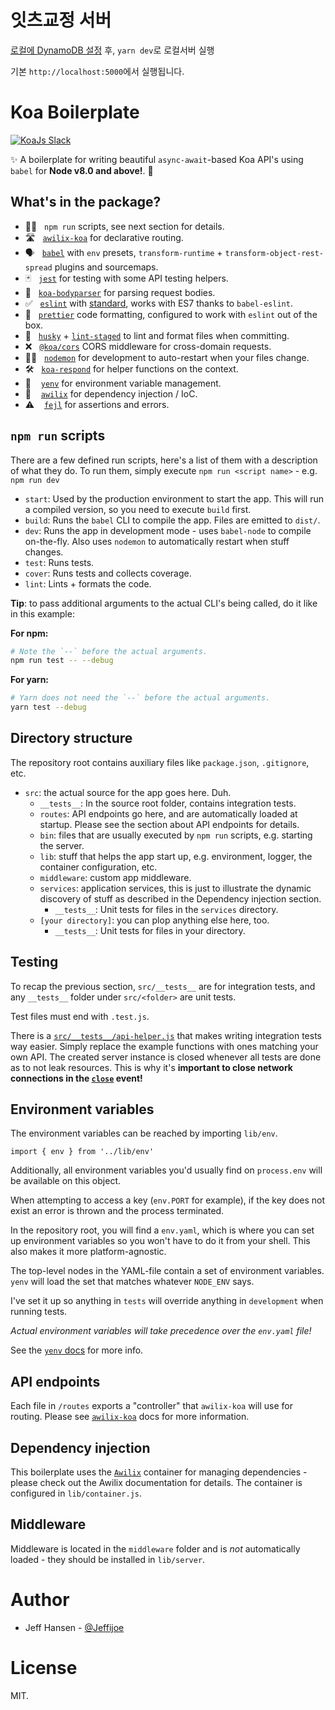 # 잇츠교정 서버

[로컬에 DynamoDB 설정](https://docs.aws.amazon.com/ko_kr/amazondynamodb/latest/developerguide/DynamoDBLocal.html) 후,
`yarn dev`로 로컬서버 실행

기본 `http://localhost:5000`에서 실행됩니다.


# Koa Boilerplate

<a href="https://communityinviter.com/apps/koa-js/koajs" rel="KoaJs Slack Community">![KoaJs Slack](https://img.shields.io/badge/Koa.Js-Slack%20Channel-Slack.svg?longCache=true&style=for-the-badge)</a>

✨ A boilerplate for writing beautiful `async-await`-based Koa API's using `babel` for **Node v8.0 and above!**. 🚀


## What's in the package?

- 🏃‍♀️&nbsp;&nbsp;&nbsp;`npm run` scripts, see next section for details.
- 🛣 &nbsp;&nbsp;[`awilix-koa`][awilix-koa] for declarative routing.
- 🗣&nbsp;&nbsp;&nbsp;[`babel`][babel] with `env` presets, `transform-runtime` + `transform-object-rest-spread` plugins and sourcemaps.
- 🃏&nbsp;&nbsp;&nbsp;[`jest`][jest] for testing with some API testing helpers.
- 💪&nbsp;&nbsp;&nbsp;[`koa-bodyparser`][koa-bodyparser] for parsing request bodies.
- ✅ &nbsp;&nbsp;[`eslint`][eslint] with [standard][standard], works with ES7 thanks to `babel-eslint`.
- 👀 &nbsp;&nbsp;[`prettier`][prettier] code formatting, configured to work with `eslint` out of the box.
- 🐶 &nbsp;&nbsp;[`husky`][husky] + [`lint-staged`][lint-staged] to lint and format files when committing.
- ❌ &nbsp;&nbsp;[`@koa/cors`][cors] CORS middleware for cross-domain requests.
- 🕵️‍♀️&nbsp;&nbsp;&nbsp;[`nodemon`][nodemon] for development to auto-restart when your files change.
- 🛠 &nbsp;&nbsp;[`koa-respond`][respond] for helper functions on the context.
- 📄 &nbsp;&nbsp;&nbsp;[`yenv`][yenv] for environment variable management.
- 💉 &nbsp;&nbsp;&nbsp;[`awilix`][awilix] for dependency injection / IoC.
- ⚠️ &nbsp;&nbsp;&nbsp;[`fejl`][fejl] for assertions and errors.

## `npm run` scripts

There are a few defined run scripts, here's a list of them with a description of what they do. To run them, simply execute `npm run <script name>` - e.g. `npm run dev`

- `start`: Used by the production environment to start the app. This will run a compiled version, so you need to execute `build` first.
- `build`: Runs the `babel` CLI to compile the app. Files are emitted to `dist/`.
- `dev`: Runs the app in development mode - uses `babel-node` to compile on-the-fly. Also uses `nodemon` to automatically restart when stuff changes.
- `test`: Runs tests.
- `cover`: Runs tests and collects coverage.
- `lint`: Lints + formats the code.

**Tip**: to pass additional arguments to the actual CLI's being called, do it like in this example:

**For npm:**

```bash
# Note the `--` before the actual arguments.
npm run test -- --debug
```

**For yarn:**

```bash
# Yarn does not need the `--` before the actual arguments.
yarn test --debug
```

## Directory structure

The repository root contains auxiliary files like `package.json`, `.gitignore`, etc.

- `src`: the actual source for the app goes here. Duh.
  - `__tests__`: In the source root folder, contains integration tests.
  - `routes`: API endpoints go here, and are automatically loaded at startup. Please see the section about API endpoints for details.
  - `bin`: files that are usually executed by `npm run` scripts, e.g. starting the server.
  - `lib`: stuff that helps the app start up, e.g. environment, logger, the container configuration, etc.
  - `middleware`: custom app middleware.
  - `services`: application services, this is just to illustrate the dynamic discovery of stuff as described in the Dependency injection section.
    - `__tests__`: Unit tests for files in the `services` directory.
  - `[your directory]`: you can plop anything else here, too.
    - `__tests__`: Unit tests for files in your directory.

## Testing

To recap the previous section, `src/__tests__` are for integration tests, and any `__tests__` folder under `src/<folder>` are unit tests.

Test files must end with `.test.js`.

There is a [`src/__tests__/api-helper.js`][api-helper] that makes writing integration tests way easier. Simply replace the example functions with ones matching your own API. The created server instance is closed whenever all tests are done as to not leak resources. This is why it's **important to close network connections in the [`close`][close-event] event!**

## Environment variables

The environment variables can be reached by importing `lib/env`.

```
import { env } from '../lib/env'
```

Additionally, all environment variables you'd usually find on `process.env` will be available on this object.

When attempting to access a key (`env.PORT` for example), if the key does not exist an error is thrown and the process terminated.

In the repository root, you will find a `env.yaml`, which is where you can set up environment variables so you won't have to do it from your shell. This also makes it more platform-agnostic.

The top-level nodes in the YAML-file contain a set of environment variables.
`yenv` will load the set that matches whatever `NODE_ENV` says.

I've set it up so anything in `tests` will override anything in `development` when running tests.

_Actual environment variables will take precedence over the `env.yaml` file!_

See the [`yenv` docs](https://github.com/jeffijoe/yenv) for more info.

## API endpoints

Each file in `/routes` exports a "controller" that `awilix-koa` will use for routing. Please see [`awilix-koa`](https://github.com/jeffijoe/awilix-koa#awesome-usage) docs for more information.

## Dependency injection

This boilerplate uses the [`Awilix`](https://github.com/jeffijoe/awilix) container for managing dependencies - please check out the Awilix documentation
for details. The container is configured in `lib/container.js`.

## Middleware

Middleware is located in the `middleware` folder and is _not_ automatically loaded - they should be installed in `lib/server`.

# Author

- Jeff Hansen - [@Jeffijoe](https://twitter.com/Jeffijoe)

# License

MIT.

[api-helper]: /src/__tests__/api-helper.js
[close-event]: /src/lib/server.js#L58
[standard]: http://standardjs.com/
[koa-router]: https://github.com/alexmingoia/koa-router
[babel]: https://github.com/babel/babel
[jest]: https://github.com/facebook/jest
[koa-bodyparser]: https://github.com/koajs/bodyparser
[eslint]: https://github.com/eslint/eslint
[prettier]: https://github.com/prettier/prettier
[husky]: https://github.com/typicode/husky
[lint-staged]: https://github.com/okonet/lint-staged
[cors]: https://github.com/koajs/cors
[nodemon]: https://github.com/remy/nodemon
[respond]: https://github.com/jeffijoe/koa-respond
[yenv]: https://github.com/jeffijoe/yenv
[awilix]: https://github.com/jeffijoe/awilix
[awilix-koa]: https://github.com/jeffijoe/awilix-koa
[smid]: https://github.com/jeffijoe/smid
[fejl]: https://github.com/jeffijoe/fejl
